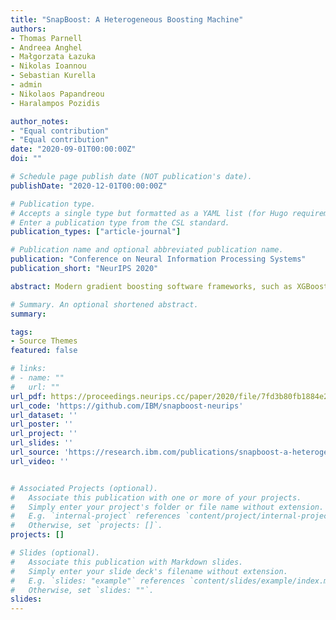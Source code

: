 ```yaml
---
title: "SnapBoost: A Heterogeneous Boosting Machine"
authors:
- Thomas Parnell
- Andreea Anghel
- Małgorzata Łazuka
- Nikolas Ioannou
- Sebastian Kurella
- admin
- Nikolaos Papandreou
- Haralampos Pozidis

author_notes:
- "Equal contribution"
- "Equal contribution"
date: "2020-09-01T00:00:00Z"
doi: ""

# Schedule page publish date (NOT publication's date).
publishDate: "2020-12-01T00:00:00Z"

# Publication type.
# Accepts a single type but formatted as a YAML list (for Hugo requirements).
# Enter a publication type from the CSL standard.
publication_types: ["article-journal"]

# Publication name and optional abbreviated publication name.
publication: "Conference on Neural Information Processing Systems"
publication_short: "NeurIPS 2020"

abstract: Modern gradient boosting software frameworks, such as XGBoost and LightGBM, implement Newton descent in a functional space. At each boosting iteration, their goal is to find the base hypothesis, selected from some base hypothesis class, that is closest to the Newton descent direction in a Euclidean sense. Typically, the base hypothesis class is fixed to be all binary decision trees up to a given depth. In this work, we study a Heterogeneous Newton Boosting Machine (HNBM) in which the base hypothesis class may vary across boosting iterations. Specifically, at each boosting iteration, the base hypothesis class is chosen, from a fixed set of subclasses, by sampling from a probability distribution. We derive a global linear convergence rate for the HNBM under certain assumptions, and show that it agrees with existing rates for Newton's method when the Newton direction can be perfectly fitted by the base hypothesis at each boosting iteration. We then describe a particular realization of a HNBM, SnapBoost, that, at each boosting iteration, randomly selects between either a decision tree of variable depth or a linear regressor with random Fourier features. We describe how SnapBoost is implemented, with a focus on the training complexity. Finally, we present experimental results, using OpenML and Kaggle datasets, that show that SnapBoost is able to achieve better generalization loss than competing boosting frameworks, without taking significantly longer to tune.

# Summary. An optional shortened abstract.
summary:

tags:
- Source Themes
featured: false

# links:
# - name: ""
#   url: ""
url_pdf: https://proceedings.neurips.cc/paper/2020/file/7fd3b80fb1884e2927df46a7139bb8bf-Paper.pdf
url_code: 'https://github.com/IBM/snapboost-neurips'
url_dataset: ''
url_poster: ''
url_project: ''
url_slides: ''
url_source: 'https://research.ibm.com/publications/snapboost-a-heterogeneous-boosting-machine'
url_video: ''


# Associated Projects (optional).
#   Associate this publication with one or more of your projects.
#   Simply enter your project's folder or file name without extension.
#   E.g. `internal-project` references `content/project/internal-project/index.md`.
#   Otherwise, set `projects: []`.
projects: []

# Slides (optional).
#   Associate this publication with Markdown slides.
#   Simply enter your slide deck's filename without extension.
#   E.g. `slides: "example"` references `content/slides/example/index.md`.
#   Otherwise, set `slides: ""`.
slides:
---
```


